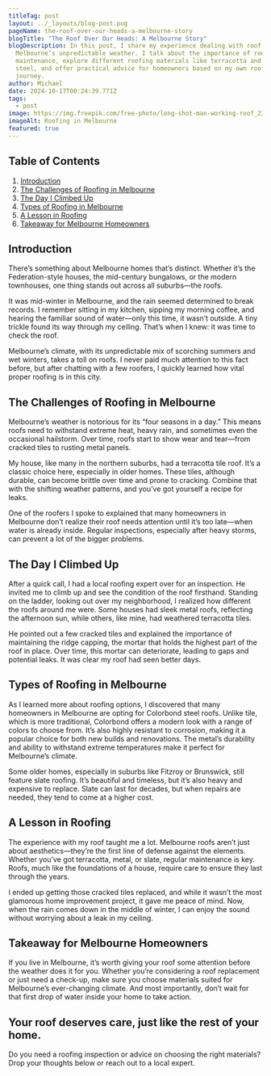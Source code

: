 ```yaml
---
titleTag: post
layout: ../_layouts/blog-post.pug
pageName: the-roof-over-our-heads-a-melbourne-story
blogTitle: "The Roof Over Our Heads: A Melbourne Story"
blogDescription: In this post, I share my experience dealing with roof issues in
  Melbourne’s unpredictable weather. I talk about the importance of roof
  maintenance, explore different roofing materials like terracotta and Colorbond
  steel, and offer practical advice for homeowners based on my own roof repair
  journey.
author: Michael
date: 2024-10-17T00:24:39.771Z
tags:
  - post
image: https://img.freepik.com/free-photo/long-shot-man-working-roof_23-2148748777.jpg?t=st=1729124579~exp=1729128179~hmac=19bc93ea6a2d9a9485d661bb761773e40664cfe75aa113b17a63478971988c0d&w=2000
imageAlt: Roofing in Melbourne
featured: true
---
```

## **Table of Contents**

1. [Introduction](#introduction)
2. [The Challenges of Roofing in Melbourne](#the-challenges-of-roofing-in-melbourne)
3. [The Day I Climbed Up](#the-day-i-climbed-up)
4. [Types of Roofing in Melbourne](#types-of-roofing-in-melbourne)
5. [A Lesson in Roofing](#a-lesson-in-roofing)
6. [Takeaway for Melbourne Homeowners](#takeaway-for-melbourne-homeowners)

## Introduction

There’s something about Melbourne homes that’s distinct. Whether it’s the Federation-style houses, the mid-century bungalows, or the modern townhouses, one thing stands out across all suburbs—the roofs.

It was mid-winter in Melbourne, and the rain seemed determined to break records. I remember sitting in my kitchen, sipping my morning coffee, and hearing the familiar sound of water—only this time, it wasn’t outside. A tiny trickle found its way through my ceiling. That’s when I knew: it was time to check the roof.

Melbourne’s climate, with its unpredictable mix of scorching summers and wet winters, takes a toll on roofs. I never paid much attention to this fact before, but after chatting with a few roofers, I quickly learned how vital proper roofing is in this city.

## The Challenges of Roofing in Melbourne

Melbourne’s weather is notorious for its “four seasons in a day.” This means roofs need to withstand extreme heat, heavy rain, and sometimes even the occasional hailstorm. Over time, roofs start to show wear and tear—from cracked tiles to rusting metal panels.

My house, like many in the northern suburbs, had a terracotta tile roof. It’s a classic choice here, especially in older homes. These tiles, although durable, can become brittle over time and prone to cracking. Combine that with the shifting weather patterns, and you’ve got yourself a recipe for leaks.

One of the roofers I spoke to explained that many homeowners in Melbourne don’t realize their roof needs attention until it’s too late—when water is already inside. Regular inspections, especially after heavy storms, can prevent a lot of the bigger problems.

## The Day I Climbed Up

After a quick call, I had a local roofing expert over for an inspection. He invited me to climb up and see the condition of the roof firsthand. Standing on the ladder, looking out over my neighborhood, I realized how different the roofs around me were. Some houses had sleek metal roofs, reflecting the afternoon sun, while others, like mine, had weathered terracotta tiles.

He pointed out a few cracked tiles and explained the importance of maintaining the ridge capping, the mortar that holds the highest part of the roof in place. Over time, this mortar can deteriorate, leading to gaps and potential leaks. It was clear my roof had seen better days.

## Types of Roofing in Melbourne

As I learned more about roofing options, I discovered that many homeowners in Melbourne are opting for Colorbond steel roofs. Unlike tile, which is more traditional, Colorbond offers a modern look with a range of colors to choose from. It’s also highly resistant to corrosion, making it a popular choice for both new builds and renovations. The metal’s durability and ability to withstand extreme temperatures make it perfect for Melbourne’s climate.

Some older homes, especially in suburbs like Fitzroy or Brunswick, still feature slate roofing. It’s beautiful and timeless, but it’s also heavy and expensive to replace. Slate can last for decades, but when repairs are needed, they tend to come at a higher cost.

## A Lesson in Roofing

The experience with my roof taught me a lot. Melbourne roofs aren’t just about aesthetics—they’re the first line of defense against the elements. Whether you’ve got terracotta, metal, or slate, regular maintenance is key. Roofs, much like the foundations of a house, require care to ensure they last through the years.

I ended up getting those cracked tiles replaced, and while it wasn’t the most glamorous home improvement project, it gave me peace of mind. Now, when the rain comes down in the middle of winter, I can enjoy the sound without worrying about a leak in my ceiling.

## Takeaway for Melbourne Homeowners

If you live in Melbourne, it’s worth giving your roof some attention before the weather does it for you. Whether you’re considering a roof replacement or just need a check-up, make sure you choose materials suited for Melbourne’s ever-changing climate. And most importantly, don’t wait for that first drop of water inside your home to take action.

## Your roof deserves care, just like the rest of your home.

Do you need a roofing inspection or advice on choosing the right materials? Drop your thoughts below or reach out to a local expert.